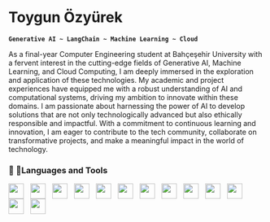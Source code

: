 # Toygun Özyürek 

**`Generative AI ~ LangChain ~ Machine Learning ~ Cloud`**

As a final-year Computer Engineering student at Bahçeşehir University with a fervent interest in the cutting-edge fields of Generative AI, Machine Learning, and Cloud Computing, I am deeply immersed in the exploration and application of these technologies. My academic and project experiences have equipped me with a robust understanding of AI and computational systems, driving my ambition to innovate within these domains. I am passionate about harnessing the power of AI to develop solutions that are not only technologically advanced but also ethically responsible and impactful. With a commitment to continuous learning and innovation, I am eager to contribute to the tech community, collaborate on transformative projects, and make a meaningful impact in the world of technology.

### 🧰 🔨Languages and Tools 
<img align="left" width="30px" style="padding-right:10px;"  src="https://cdn.jsdelivr.net/gh/devicons/devicon@latest/icons/javascript/javascript-original.svg" />
<img align="left" width="30px" style="padding-right:10px;"  src="https://cdn.jsdelivr.net/gh/devicons/devicon@latest/icons/python/python-original.svg" />
<img align="left" width="30px" style="padding-right:10px;"  src="https://cdn.jsdelivr.net/gh/devicons/devicon@latest/icons/azure/azure-original.svg" />
<img align="left" width="30px" style="padding-right:10px;"  src="https://cdn.jsdelivr.net/gh/devicons/devicon@latest/icons/mysql/mysql-original-wordmark.svg" />
<img align="left" width="30px" style="padding-right:10px;"  src="https://cdn.jsdelivr.net/gh/devicons/devicon@latest/icons/amazonwebservices/amazonwebservices-plain-wordmark.svg" />
<img align="left" width="30px" style="padding-right:10px;"  src="https://cdn.jsdelivr.net/gh/devicons/devicon@latest/icons/hadoop/hadoop-original.svg" />
<img align="left" width="30px" style="padding-right:10px;"  src="https://cdn.jsdelivr.net/gh/devicons/devicon@latest/icons/heroku/heroku-original-wordmark.svg" />   
<img align="left" width="30px" style="padding-right:10px;"  src="https://cdn.jsdelivr.net/gh/devicons/devicon@latest/icons/github/github-original-wordmark.svg" />
<img align="left" width="30px" style="padding-right:10px;"  src="https://cdn.jsdelivr.net/gh/devicons/devicon@latest/icons/postman/postman-original-wordmark.svg" />
<img align="left" width="30px" style="padding-right:10px;"  src="https://cdn.jsdelivr.net/gh/devicons/devicon@latest/icons/java/java-original-wordmark.svg" />
<img align="left" width="30px" style="padding-right:10px;"  src="https://cdn.jsdelivr.net/gh/devicons/devicon@latest/icons/flask/flask-original-wordmark.svg" />
<img align="left" width="30px" style="padding-right:10px;"  src="https://cdn.jsdelivr.net/gh/devicons/devicon@latest/icons/microsoftsqlserver/microsoftsqlserver-original-wordmark.svg" />
<img align="left" width="30px" style="padding-right:10px;"  src="https://cdn.jsdelivr.net/gh/devicons/devicon@latest/icons/postman/postman-original.svg" />



<br>


#
          
